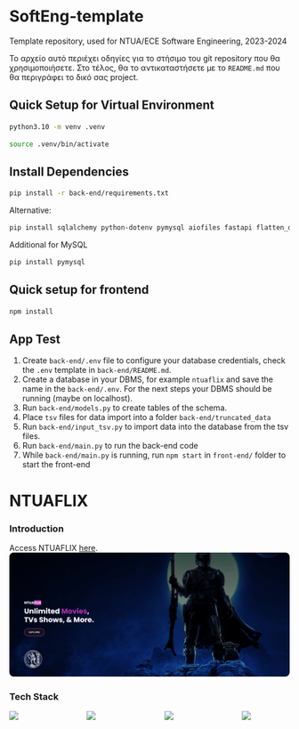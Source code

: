 # SoftEng-template

Template repository, used for NTUA/ECE Software Engineering, 2023-2024

Το αρχείο αυτό περιέχει οδηγίες για το στήσιμο του git repository που θα
χρησιμοποιήσετε.  Στο τέλος, θα το αντικαταστήσετε με το `README.md` που
θα περιγράφει το δικό σας project.

## Quick Setup for Virtual Environment

```bash
python3.10 -m venv .venv
```

```bash
source .venv/bin/activate
```

## Install Dependencies

```bash
pip install -r back-end/requirements.txt
```

Alternative:

```bash
pip install sqlalchemy python-dotenv pymysql aiofiles fastapi flatten_dict aiocsv jose python-jose passlib python-multipart pydantic[email] uvicorn frozendict pandas
```

Additional for MySQL
```bash
pip install pymysql
```

## Quick setup for frontend

```bash
npm install
```

## App Test

1. Create `back-end/.env` file to configure your database credentials, check the `.env` template in `back-end/README.md`. 
2. Create a database in your DBMS, for example `ntuaflix` and save the name in the `back-end/.env`. For the next steps your DBMS should be running (maybe on localhost).
3. Run `back-end/models.py` to create tables of the schema.
4. Place `tsv` files for data import into a folder `back-end/truncated_data`
5. Run `back-end/input_tsv.py` to import data into the database from the tsv files.
6. Run `back-end/main.py` to run the back-end code
7. While `back-end/main.py` is running, run `npm start` in `front-end/` folder to start the front-end

# NTUAFLIX

### Introduction
Access NTUAFLIX [here](http://ntuaflix.cloudns.be/ "here").
<img src="/front-end/public/meta-image.png" style="border-radius:8px;"/>

### Tech Stack
<div style="display:flex; justify-content: space-between;">
<img src="https://cdn.worldvectorlogo.com/logos/fastapi.svg" width="17%"/><img src="https://upload.wikimedia.org/wikipedia/commons/a/a7/React-icon.svg" width="17%"/><img src="https://cdn.worldvectorlogo.com/logos/material-ui-1.svg" width="17%"/><img src="https://www.svgrepo.com/show/354115/nginx.svg" width="17%"/>
</div>
